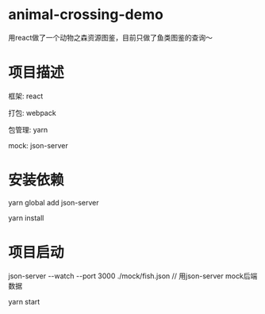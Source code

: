 # animal-crossing-demo

用react做了一个动物之森资源图鉴，目前只做了鱼类图鉴的查询～

# 项目描述

框架: react

打包: webpack

包管理: yarn

mock: json-server

# 安装依赖

yarn global add json-server

yarn install

# 项目启动

json-server --watch --port 3000 ./mock/fish.json  // 用json-server mock后端数据

yarn start
